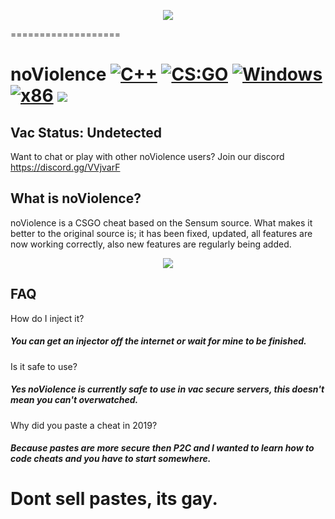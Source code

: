 <p align="center">
<img src="http://i.imgur.com/bzhiHde.png">
</p>
===================

# noViolence [![C++](https://img.shields.io/badge/language-C%2B%2B-%23f34b7d.svg)](https://en.wikipedia.org/wiki/C%2B%2B) [![CS:GO](https://img.shields.io/badge/game-CS%3AGO-yellow.svg)](https://store.steampowered.com/app/730/CounterStrike_Global_Offensive/) [![Windows](https://img.shields.io/badge/platform-Windows-0078d7.svg)](https://en.wikipedia.org/wiki/Microsoft_Windows) [![x86](https://img.shields.io/badge/arch-x86-red.svg)](https://en.wikipedia.org/wiki/X86) <img src="https://camo.githubusercontent.com/51eed37f901d8234fad86074b9259c196bdb84c4/68747470733a2f2f666c61742e62616467656e2e6e65742f62616467652f5641432f556e64657465637465642e2f677265656e3f69636f6e3d7465726d696e616c">

## Vac Status: Undetected

Want to chat or play with other noViolence users? Join our discord https://discord.gg/VVjvarF


## What is noViolence?

noViolence is a CSGO cheat based on the Sensum source. What makes it better to the original source is; it has been fixed, updated, all features are now working correctly, also new features are regularly being added.


<p align="center">
<img src="http://i.imgur.com/8Fmyz99.png">
</p>

## FAQ
How do I inject it?
##### __You can get an injector off the internet or wait for mine to be finished.__

Is it safe to use?
##### __Yes noViolence is currently safe to use in vac secure servers, this doesn't mean you can't overwatched.__

Why did you paste a cheat in 2019?
##### __Because pastes are more secure then P2C and I wanted to learn how to code cheats and you have to start somewhere.__


# Dont sell pastes, its gay.




